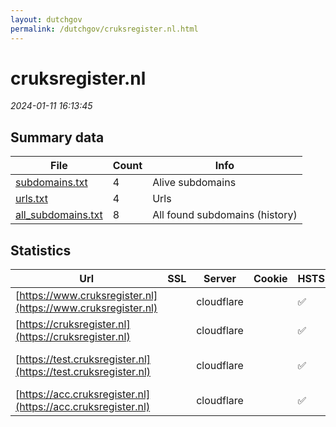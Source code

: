 ```yaml
---
layout: dutchgov
permalink: /dutchgov/cruksregister.nl.html
---
```



# cruksregister.nl
*2024-01-11 16:13:45*
## Summary data


| File       | Count | Info |
|------------|-------|------|
|[subdomains.txt](/data/cruksregister.nl/subdomains.txt)|4|Alive subdomains|
|[urls.txt](/data/cruksregister.nl/urls.txt)|4|Urls|
|[all_subdomains.txt](/data/cruksregister.nl/all_subdomains.txt)|8|All found subdomains (history)|


## Statistics


| Url | SSL | Server | Cookie | HSTS | CSP | XFO | XXP | RP | Tech |Title |
|------------|-------|------|------|------|------|------|------|------|------|------|
|[https://www.cruksregister.nl](https://www.cruksregister.nl)| |cloudflare| |:white_check_mark: | :white_check_mark:| :white_check_mark: | :white_check_mark: | :white_check_mark: |Cloudflare HSTS||
|[https://cruksregister.nl](https://cruksregister.nl)| |cloudflare| |:white_check_mark: | :white_check_mark:| :white_check_mark: | :white_check_mark: | :white_check_mark: |Cloudflare HSTS||
|[https://test.cruksregister.nl](https://test.cruksregister.nl)| |cloudflare| |:white_check_mark: | :white_check_mark:| :white_check_mark: | :white_check_mark: | :white_check_mark: |Bootstrap:1 Cloudflare HSTS|Centraal Registe...|
|[https://acc.cruksregister.nl](https://acc.cruksregister.nl)| |cloudflare| |:white_check_mark: | | :white_check_mark: | | :white_check_mark: |Cloudflare HSTS|Attention Requir...|